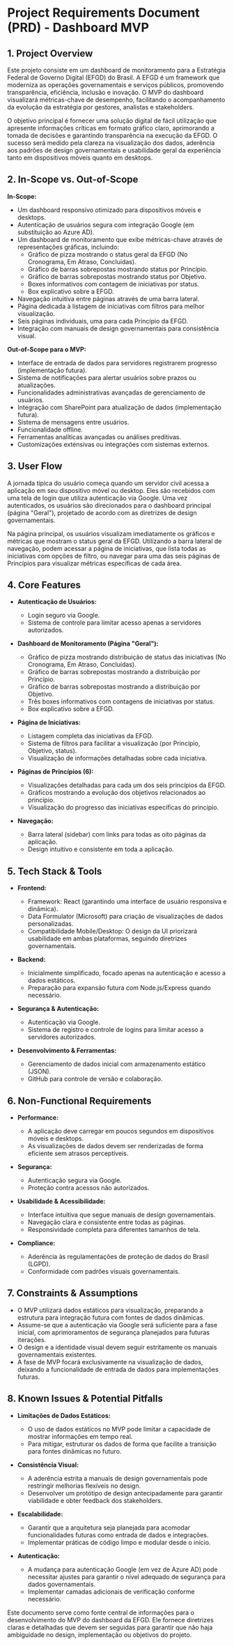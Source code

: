 # Project Requirements Document (PRD) - Dashboard MVP

## 1. Project Overview

Este projeto consiste em um dashboard de monitoramento para a Estratégia Federal de Governo Digital (EFGD) do Brasil. A EFGD é um framework que moderniza as operações governamentais e serviços públicos, promovendo transparência, eficiência, inclusão e inovação. O MVP do dashboard visualizará métricas-chave de desempenho, facilitando o acompanhamento da evolução da estratégia por gestores, analistas e stakeholders.

O objetivo principal é fornecer uma solução digital de fácil utilização que apresente informações críticas em formato gráfico claro, aprimorando a tomada de decisões e garantindo transparência na execução da EFGD. O sucesso será medido pela clareza na visualização dos dados, aderência aos padrões de design governamentais e usabilidade geral da experiência tanto em dispositivos móveis quanto em desktops.

## 2. In-Scope vs. Out-of-Scope

**In-Scope:**

* Um dashboard responsivo otimizado para dispositivos móveis e desktops.
* Autenticação de usuários segura com integração Google (em substituição ao Azure AD).
* Um dashboard de monitoramento que exibe métricas-chave através de representações gráficas, incluindo:
  * Gráfico de pizza mostrando o status geral da EFGD (No Cronograma, Em Atraso, Concluídas).
  * Gráfico de barras sobrepostas mostrando status por Princípio.
  * Gráfico de barras sobrepostas mostrando status por Objetivo.
  * Boxes informativos com contagem de iniciativas por status.
  * Box explicativo sobre a EFGD.
* Navegação intuitiva entre páginas através de uma barra lateral.
* Página dedicada à listagem de iniciativas com filtros para melhor visualização.
* Seis páginas individuais, uma para cada Princípio da EFGD.
* Integração com manuais de design governamentais para consistência visual.

**Out-of-Scope para o MVP:**

* Interface de entrada de dados para servidores registrarem progresso (implementação futura).
* Sistema de notificações para alertar usuários sobre prazos ou atualizações.
* Funcionalidades administrativas avançadas de gerenciamento de usuários.
* Integração com SharePoint para atualização de dados (implementação futura).
* Sistema de mensagens entre usuários.
* Funcionalidade offline.
* Ferramentas analíticas avançadas ou análises preditivas.
* Customizações extensivas ou integrações com sistemas externos.

## 3. User Flow

A jornada típica do usuário começa quando um servidor civil acessa a aplicação em seu dispositivo móvel ou desktop. Eles são recebidos com uma tela de login que utiliza autenticação via Google. Uma vez autenticados, os usuários são direcionados para o dashboard principal (página "Geral"), projetado de acordo com as diretrizes de design governamentais.

Na página principal, os usuários visualizam imediatamente os gráficos e métricas que mostram o status geral da EFGD. Utilizando a barra lateral de navegação, podem acessar a página de iniciativas, que lista todas as iniciativas com opções de filtro, ou navegar para uma das seis páginas de Princípios para visualizar métricas específicas de cada área.

## 4. Core Features

* **Autenticação de Usuários:**
  * Login seguro via Google.
  * Sistema de controle para limitar acesso apenas a servidores autorizados.

* **Dashboard de Monitoramento (Página "Geral"):**
  * Gráfico de pizza mostrando distribuição de status das iniciativas (No Cronograma, Em Atraso, Concluídas).
  * Gráfico de barras sobrepostas mostrando a distribuição por Princípio.
  * Gráfico de barras sobrepostas mostrando a distribuição por Objetivo.
  * Três boxes informativos com contagens de iniciativas por status.
  * Box explicativo sobre a EFGD.

* **Página de Iniciativas:**
  * Listagem completa das iniciativas da EFGD.
  * Sistema de filtros para facilitar a visualização (por Princípio, Objetivo, status).
  * Visualização de informações detalhadas sobre cada iniciativa.

* **Páginas de Princípios (6):**
  * Visualizações detalhadas para cada um dos seis princípios da EFGD.
  * Gráficos mostrando a evolução dos objetivos relacionados ao princípio.
  * Visualização do progresso das iniciativas específicas do princípio.

* **Navegação:**
  * Barra lateral (sidebar) com links para todas as oito páginas da aplicação.
  * Design intuitivo e consistente em toda a aplicação.

## 5. Tech Stack & Tools

* **Frontend:**
  * Framework: React (garantindo uma interface de usuário responsiva e dinâmica).
  * Data Formulator (Microsoft) para criação de visualizações de dados personalizadas.
  * Compatibilidade Mobile/Desktop: O design da UI priorizará usabilidade em ambas plataformas, seguindo diretrizes governamentais.

* **Backend:**
  * Inicialmente simplificado, focado apenas na autenticação e acesso a dados estáticos.
  * Preparação para expansão futura com Node.js/Express quando necessário.

* **Segurança & Autenticação:**
  * Autenticação via Google.
  * Sistema de registro e controle de logins para limitar acesso a servidores autorizados.

* **Desenvolvimento & Ferramentas:**
  * Gerenciamento de dados inicial com armazenamento estático (JSON).
  * GitHub para controle de versão e colaboração.

## 6. Non-Functional Requirements

* **Performance:**
  * A aplicação deve carregar em poucos segundos em dispositivos móveis e desktops.
  * As visualizações de dados devem ser renderizadas de forma eficiente sem atrasos perceptíveis.

* **Segurança:**
  * Autenticação segura via Google.
  * Proteção contra acessos não autorizados.

* **Usabilidade & Acessibilidade:**
  * Interface intuitiva que segue manuais de design governamentais.
  * Navegação clara e consistente entre todas as páginas.
  * Responsividade completa para diferentes tamanhos de tela.

* **Compliance:**
  * Aderência às regulamentações de proteção de dados do Brasil (LGPD).
  * Conformidade com padrões visuais governamentais.

## 7. Constraints & Assumptions

* O MVP utilizará dados estáticos para visualização, preparando a estrutura para integração futura com fontes de dados dinâmicas.
* Assume-se que a autenticação via Google será suficiente para a fase inicial, com aprimoramentos de segurança planejados para futuras iterações.
* O design e a identidade visual devem seguir estritamente os manuais governamentais existentes.
* A fase de MVP focará exclusivamente na visualização de dados, deixando a funcionalidade de entrada de dados para implementações futuras.

## 8. Known Issues & Potential Pitfalls

* **Limitações de Dados Estáticos:**
  * O uso de dados estáticos no MVP pode limitar a capacidade de mostrar informações em tempo real.
  * Para mitigar, estruturar os dados de forma que facilite a transição para fontes dinâmicas no futuro.

* **Consistência Visual:**
  * A aderência estrita a manuais de design governamentais pode restringir melhorias flexíveis no design.
  * Desenvolver um protótipo de design antecipadamente para garantir viabilidade e obter feedback dos stakeholders.

* **Escalabilidade:**
  * Garantir que a arquitetura seja planejada para acomodar funcionalidades futuras como entrada de dados e integrações.
  * Implementar práticas de código limpo e modular desde o início.

* **Autenticação:**
  * A mudança para autenticação Google (em vez de Azure AD) pode necessitar ajustes para garantir o nível adequado de segurança para dados governamentais.
  * Implementar camadas adicionais de verificação conforme necessário.

Este documento serve como fonte central de informações para o desenvolvimento do MVP do dashboard da EFGD. Ele fornece diretrizes claras e detalhadas que devem ser seguidas para garantir que não haja ambiguidade no design, implementação ou objetivos do projeto.